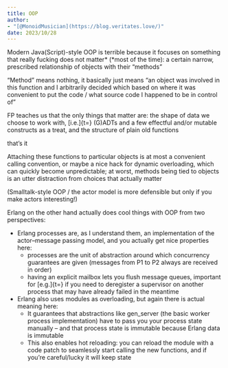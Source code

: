 ```yaml
---
title: OOP
author:
- "[@MonoidMusician](https://blog.veritates.love/)"
date: 2023/10/28
---
```


Modern Java(Script)-style OOP is terrible because it focuses on something that really fucking does not matter* (*most of the time): a certain narrow, prescribed relationship of objects with their “methods”

“Method” means nothing, it basically just means “an object was involved in this function and I arbitrarily decided which based on where it was convenient to put the code / what source code I happened to be in control of”

FP teaches us that the only things that matter are: the shape of data we choose to work with, [i.e.]{t=} (G)ADTs and a few effectful and/or mutable constructs as a treat, and the structure of plain old functions

thatʼs it

Attaching these functions to particular objects is at most a convenient calling convention, or maybe a nice hack for dynamic overloading, which can quickly become unpredictable; at worst, methods being tied to objects is an utter distraction from choices that actually matter

(Smalltalk-style OOP / the actor model is more defensible but only if you make actors interesting!)

Erlang on the other hand actually does cool things with OOP from two perspectives:

- Erlang processes are, as I understand them, an implementation of the actor–message passing model, and you actually get nice properties here:
  - processes are the unit of abstraction around which concurrency guarantees are given (messages from P1 to P2 always are received in order)
  - having an explicit mailbox lets you flush message queues, important for [e.g.]{t=} if you need to deregister a supervisor on another process that may have already failed in the meantime
- Erlang also uses modules as overloading, but again there is actual meaning here:
  - It guarantees that abstractions like gen_server (the basic worker process implementation) have to pass you your process state manually – and that process state is immutable because Erlang data is immutable
  - This also enables hot reloading: you can reload the module with a code patch to seamlessly start calling the new functions, and if youʼre careful/lucky it will keep state


